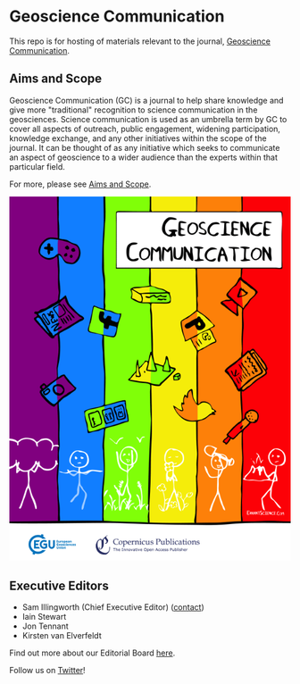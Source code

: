 # Geoscience Communication

This repo is for hosting of materials relevant to the journal, [Geoscience Communication](https://www.geoscience-communication.net/). 

## Aims and Scope

Geoscience Communication (GC) is a journal to help share knowledge and give more "traditional" recognition to science communication in the geosciences. Science communication is used as an umbrella term by GC to cover all aspects of outreach, public engagement, widening participation, knowledge exchange, and any other initiatives within the scope of the journal. It can be thought of as any initiative which seeks to communicate an aspect of geoscience to a wider audience than the experts within that particular field.

For more, please see [Aims and Scope](Aims_and_Scope.md).

![Geoscience_Communication](graphic_gc_cover_huge.png)

## Executive Editors

- Sam Illingworth (Chief Executive Editor) ([contact](mailto:s.illingworth@mmu.ac.uk))
- Iain Stewart
- Jon Tennant
- Kirsten van Elverfeldt

Find out more about our Editorial Board [here](https://www.geoscience-communication.net/editorial_board.html).

Follow us on [Twitter](https://twitter.com/EGU_GC)! 




